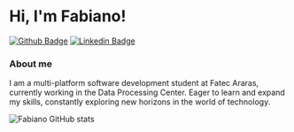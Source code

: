 # Hi, I'm Fabiano! 

[![Github Badge](https://img.shields.io/badge/-Github-000?style=flat-square&logo=Github&logoColor=white&link=https://github.com/MarquesFabiano)](https://github.com/MarquesFabiano)
[![Linkedin Badge](https://img.shields.io/badge/-LinkedIn-blue?style=flat-square&logo=Linkedin&logoColor=white&link=hhttps://www.linkedin.com/in/fabianomarquespsi/)](https://www.linkedin.com/in/fabianomarquespsi/)


### About me
I am a multi-platform software development student at Fatec Araras, currently working in the Data Processing Center. Eager to learn and expand my skills, constantly exploring new horizons in the world of technology.

![Fabiano GitHub stats](https://github-readme-stats.vercel.app/api?username=MarquesFabiano&show_icons=true&theme=dark)

